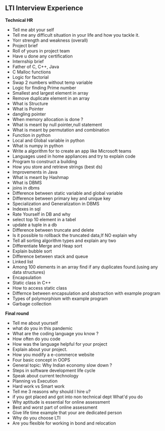 ## LTI Interview Experience

**Technical HR**

- Tell me abt your self 
- Tell me any difficult situation in your life and how you tackle it.
- Yorr strength and weakness (overall)
- Project brief
- Roll of yours in project team
- Have u done any certification
- Internship brief
- Father of C, C++, Java
- C Malloc functions
- Logic for factorial
- Swap 2 numbers without temp variable
- Logic for finding Prime number 
- Smallest and largest element in array
- Remove duplicate element in an array 
- What is Structure
- What is Pointer 
- dangling pointer 
- When memory allocation is done ?
- What is meant by null pointer,null statement
- What is meant by permutation and combination
- Function in python
- Local and Global variable in python
- What is numpy in python
- Write a algorithm for to create an app like Microsoft teams
- Languages used in home appliances and try to explain code
- Program to construct a building
- How you store and retrieve strings (best ds)
- Improvements in Java 
- What is meant by Hashmap
- What is DBMS 
- joins in dbms
- Difference between static variable and global variable
- Difference between primary key and unique key
- Specialization and Generalization in DBMS
- Indexes in sql
- Rate Yourself in DB and why
- select top 10 element in a tabel
- update a tuple in a db
- Difference between truncate and delete
- Is it possible to rollback the truncated data,If NO explain why
- Tell all sorting algorithm types and explain any two
- Differentiate Merge and Heap sort
- Explain bubble sort 
- Difference between stack and queue
- Linked list
- Among 100 elements in an array find if any duplicates found.(using any data structures)
- Encapsulation
- Static class in C++
- How to access static class
- Differnce between encapsulation and abstraction with example program
- Types of polymorphism  with example program
- Garbage collection



**Final round**

- Tell me about yourself
- what do you in this pandemic
- What are the coding language you know ?
- How often do you code
- How was the language helpful for your project
- Explain about your project.
- How you modify a e-commerce website
- Four basic concept in OOPS
- General topic: Why Indian economy slow down ?  
- Steps in software development life cycle
- Speak about current technology
- Planning vs Execution
- Hard work vs Smart work
- Tell me 3 reasons why should I hire u?
- if you got placed and got into non technical dept What'd you do
- Why aptitude is essential for online assessment
- Best and worst part of online assessment 
- Give life time example that your are dedicated person
- Why do you choose LTI
- Are you flexible for working in bond and relocation
